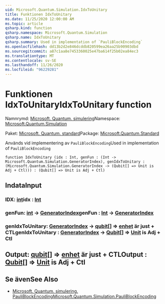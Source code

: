 ```yaml
---
uid: Microsoft.Quantum.Simulation.IdxToUnitary
title: Funktionen IdxToUnitary
ms.date: 11/25/2020 12:00:00 AM
ms.topic: article
qsharp.kind: function
qsharp.namespace: Microsoft.Quantum.Simulation
qsharp.name: IdxToUnitary
qsharp.summary: Used in implementation of `PauliBlockEncoding`
ms.openlocfilehash: dd13b2d2e846dcddb820599ea26aa25b90903dbd
ms.sourcegitcommit: a87c1aa8e7453360025e47ba614f25b02ea84ec3
ms.translationtype: MT
ms.contentlocale: sv-SE
ms.lasthandoff: 11/26/2020
ms.locfileid: "96229281"
---
```

# <a name="idxtounitary-function"></a><span data-ttu-id="eb2f3-102">Funktionen IdxToUnitary</span><span class="sxs-lookup"><span data-stu-id="eb2f3-102">IdxToUnitary function</span></span>

<span data-ttu-id="eb2f3-103">Namnrymd: [Microsoft. Quantum. simulering](xref:Microsoft.Quantum.Simulation)</span><span class="sxs-lookup"><span data-stu-id="eb2f3-103">Namespace: [Microsoft.Quantum.Simulation](xref:Microsoft.Quantum.Simulation)</span></span>

<span data-ttu-id="eb2f3-104">Paket: [Microsoft. Quantum. standard](https://nuget.org/packages/Microsoft.Quantum.Standard)</span><span class="sxs-lookup"><span data-stu-id="eb2f3-104">Package: [Microsoft.Quantum.Standard](https://nuget.org/packages/Microsoft.Quantum.Standard)</span></span>


<span data-ttu-id="eb2f3-105">Används vid implementering av `PauliBlockEncoding`</span><span class="sxs-lookup"><span data-stu-id="eb2f3-105">Used in implementation of `PauliBlockEncoding`</span></span>

```qsharp
function IdxToUnitary (idx : Int, genFun : (Int -> Microsoft.Quantum.Simulation.GeneratorIndex), genIdxToUnitary : (Microsoft.Quantum.Simulation.GeneratorIndex -> (Qubit[] => Unit is Adj + Ctl))) : (Qubit[] => Unit is Adj + Ctl)
```


## <a name="input"></a><span data-ttu-id="eb2f3-106">Indata</span><span class="sxs-lookup"><span data-stu-id="eb2f3-106">Input</span></span>

### <a name="idx--int"></a><span data-ttu-id="eb2f3-107">IDX: [int](xref:microsoft.quantum.lang-ref.int)</span><span class="sxs-lookup"><span data-stu-id="eb2f3-107">idx : [Int](xref:microsoft.quantum.lang-ref.int)</span></span>




### <a name="genfun--int---generatorindex"></a><span data-ttu-id="eb2f3-108">genFun: [int](xref:microsoft.quantum.lang-ref.int) -> [GeneratorIndex](xref:Microsoft.Quantum.Simulation.GeneratorIndex)</span><span class="sxs-lookup"><span data-stu-id="eb2f3-108">genFun : [Int](xref:microsoft.quantum.lang-ref.int) -> [GeneratorIndex](xref:Microsoft.Quantum.Simulation.GeneratorIndex)</span></span>




### <a name="genidxtounitary--generatorindex---qubit--unit--is-adj--ctl"></a><span data-ttu-id="eb2f3-109">genIdxToUnitary: [GeneratorIndex](xref:Microsoft.Quantum.Simulation.GeneratorIndex) -> [qubit](xref:microsoft.quantum.lang-ref.qubit)[] => [enhet](xref:microsoft.quantum.lang-ref.unit)  är just + CTL</span><span class="sxs-lookup"><span data-stu-id="eb2f3-109">genIdxToUnitary : [GeneratorIndex](xref:Microsoft.Quantum.Simulation.GeneratorIndex) -> [Qubit](xref:microsoft.quantum.lang-ref.qubit)[] => [Unit](xref:microsoft.quantum.lang-ref.unit)  is Adj + Ctl</span></span>





## <a name="output--qubit--unit--is-adj--ctl"></a><span data-ttu-id="eb2f3-110">Output: [qubit](xref:microsoft.quantum.lang-ref.qubit)[] => [enhet](xref:microsoft.quantum.lang-ref.unit)  är just + CTL</span><span class="sxs-lookup"><span data-stu-id="eb2f3-110">Output : [Qubit](xref:microsoft.quantum.lang-ref.qubit)[] => [Unit](xref:microsoft.quantum.lang-ref.unit)  is Adj + Ctl</span></span>



## <a name="see-also"></a><span data-ttu-id="eb2f3-111">Se även</span><span class="sxs-lookup"><span data-stu-id="eb2f3-111">See Also</span></span>

- [<span data-ttu-id="eb2f3-112">Microsoft. Quantum. simulering. PauliBlockEncoding</span><span class="sxs-lookup"><span data-stu-id="eb2f3-112">Microsoft.Quantum.Simulation.PauliBlockEncoding</span></span>](xref:Microsoft.Quantum.Simulation.PauliBlockEncoding)